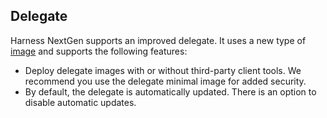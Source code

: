 ## Delegate

Harness NextGen supports an improved delegate. It uses a new type of [image](https://developer.harness.io/docs/platform/Delegates/delegate-concepts/delegate-image-types) and supports the following features:

- Deploy delegate images with or without third-party client tools. We recommend you use the delegate minimal image for added security.
- By default,  the delegate is automatically updated. There is an option to disable automatic updates.
